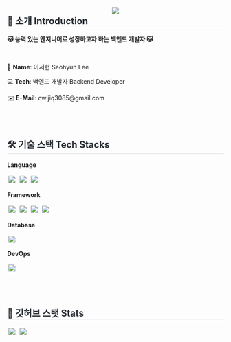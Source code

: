 <div align="center">
    <img src="https://capsule-render.vercel.app/api?type=waving&color=0:5d8377,100:fefbfb&height=180&text=Hi,%20I'm%20Seohyun😺&animation=&fontColor=ffffff&fontSize=50" />
</div>

<div style="text-align: left;">
  <h2 style="margin-top: 0px; border-bottom: 1px solid #d8dee4; color: #282d33;"> 🚀 소개 Introduction </h2>
  <p><strong>🐱 능력 있는 엔지니어로 성장하고자 하는 백엔드 개발자 🐱</strong></p>
    <br>
  <p>🌼 <strong>Name</strong>: 이서현 Seohyun Lee</p>
  <p>💻 <strong>Tech</strong>: 백엔드 개발자 Backend Developer</p>
  <p>✉️ <strong>E-Mail</strong>: cwijiq3085@gmail.com</p>
</div>

<br><br>

<div style="text-align: left;">
  <h2 style="border-bottom: 1px solid #d8dee4; color: #282d33;"> 🛠️ 기술 스택 Tech Stacks </h2>

  <p><strong>Language</strong></p>
  <img src="https://img.shields.io/badge/Java-007396?style=for-the-badge&logo=Java&logoColor=white" style="margin:3px;">
  <img src="https://img.shields.io/badge/Javascript-F7DF1E?style=for-the-badge&logo=Javascript&logoColor=white" style="margin:3px;">
  <img src="https://img.shields.io/badge/HTML5-E34F26?style=for-the-badge&logo=HTML5&logoColor=white" style="margin:3px;">

 <br>

  <p><strong>Framework</strong></p>
  <img src="https://img.shields.io/badge/Spring-6DB33F?style=for-the-badge&logo=Spring&logoColor=white" style="margin:3px;">
  <img src="https://img.shields.io/badge/Spring%20Boot-6DB33F?style=for-the-badge&logo=Spring%20Boot&logoColor=white" style="margin:3px;">
  <img src="https://img.shields.io/badge/Django-092E20?style=for-the-badge&logo=Django&logoColor=white" style="margin:3px;">
  <img src="https://img.shields.io/badge/React-61DAFB?style=for-the-badge&logo=React&logoColor=white" style="margin:3px;">

  <p><strong>Database</strong></p>
  <img src="https://img.shields.io/badge/MySQL-4479A1?style=for-the-badge&logo=MySQL&logoColor=white" style="margin:3px;">

  <p><strong>DevOps</strong></p>
  <img src="https://img.shields.io/badge/Git-F05032?style=for-the-badge&logo=Git&logoColor=white" style="margin:3px;">
</div>

<br><br>

<div style="text-align: left;">
  <h2 style="border-bottom: 1px solid #d8dee4; color: #282d33;"> 🏅 깃허브 스탯 Stats </h2>
  <img src="https://github-readme-stats.vercel.app/api?username=seohyunlee-coding&custom_title=seohyunlee-coding%27s%20Github%20Stat&bg_color=180,000000,&title_color=000000&text_color=000000" style="margin:3px;">
  <img src="https://github-readme-stats.vercel.app/api/top-langs/?username=seohyunlee-coding&layout=compact&bg_color=180,000000,&title_color=000000&text_color=000000" style="margin:3px;">
</div>
